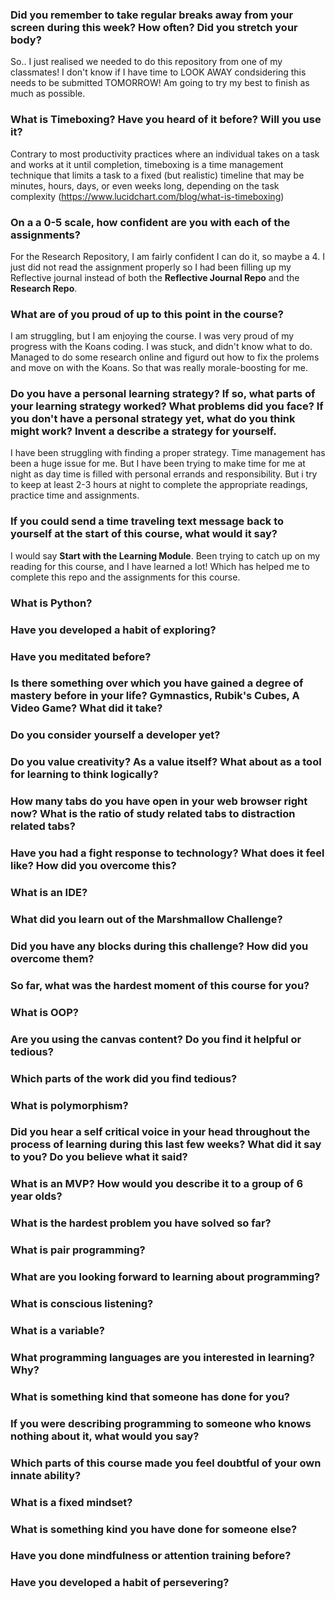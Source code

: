 ### Did you remember to take regular breaks away from your screen during this week? How often? Did you stretch your body?
So.. I just realised we needed to do this repository from one of my classmates! I don't know if I have time to LOOK AWAY condsidering this needs to be submitted TOMORROW! Am going to try my best to finish as much as possible.

### What is Timeboxing? Have you heard of it before? Will you use it?
Contrary to most productivity practices where an individual takes on a task and works at it until completion, timeboxing is a time management technique that limits a task to a fixed (but realistic) timeline that may be minutes, hours, days, or even weeks long, depending on the task complexity (https://www.lucidchart.com/blog/what-is-timeboxing)

### On a a 0-5 scale, how confident are you with each of the assignments?
For the Research Repository, I am fairly confident I can do it, so maybe a 4. I just did not read the assignment properly so I had been filling up my Reflective journal instead of both the **Reflective Journal Repo** and the **Research Repo**.

### What are of you proud of up to this point in the course?
I am struggling, but I am enjoying the course. I was very proud of my progress with the Koans coding. I was stuck, and didn't know what to do. Managed to do some research online and figurd out how to fix the prolems and move on with the Koans. So that was really morale-boosting for me.

### Do you have a personal learning strategy? If so, what parts of your learning strategy worked? What problems did you face? If you don't have a personal strategy yet, what do you think might work? Invent a describe a strategy for yourself. 
I have been struggling with finding a proper strategy. Time management has been a huge issue for me. But I have been trying to make time for me at night as day time is filled with personal errands and responsibility. But i try to keep at least 2-3 hours at night to complete the appropriate readings, practice time and assignments.

### If you could send a time traveling text message back to yourself at the start of this course, what would it say?
I would say **Start with the Learning Module**. Been trying to catch up on my reading for this course, and I have learned a lot! Which has helped me to complete this repo and the assignments for this course.

### What is Python?

### Have you developed a habit of exploring?

### Have you meditated before?

### Is there something over which you have gained a degree of mastery before in your life? Gymnastics, Rubik's Cubes, A Video Game? What did it take?

### Do you consider yourself a developer yet?

### Do you value creativity? As a value itself? What about as a tool for learning to think logically?

### How many tabs do you have open in your web browser right now? What is the ratio of study related tabs to distraction related tabs?

### Have you had a fight response to technology? What does it feel like? How did you overcome this?

### What is an IDE?

### What did you learn out of the Marshmallow Challenge?

### Did you have any blocks during this challenge? How did you overcome them?

### So far, what was the hardest moment of this course for you?

### What is OOP?

### Are you using the canvas content? Do you find it helpful or tedious?

### Which parts of the work did you find tedious?

### What is polymorphism?

### Did you hear a self critical voice in your head throughout the process of learning during this last few weeks? What did it say to you? Do you believe what it said?

### What is an MVP? How would you describe it to a group of 6 year olds?

### What is the hardest problem you have solved so far?

### What is pair programming?

### What are you looking forward to learning about programming?

### What is conscious listening?

### What is a variable?

### What programming languages are you interested in learning? Why?

### What is something kind that someone has done for you?

### If you were describing programming to someone who knows nothing about it, what would you say?

### Which parts of this course made you feel doubtful of your own innate ability?

### What is a fixed mindset?

### What is something kind you have done for someone else?

### Have you done mindfulness or attention training before?

### Have you developed a habit of persevering?








